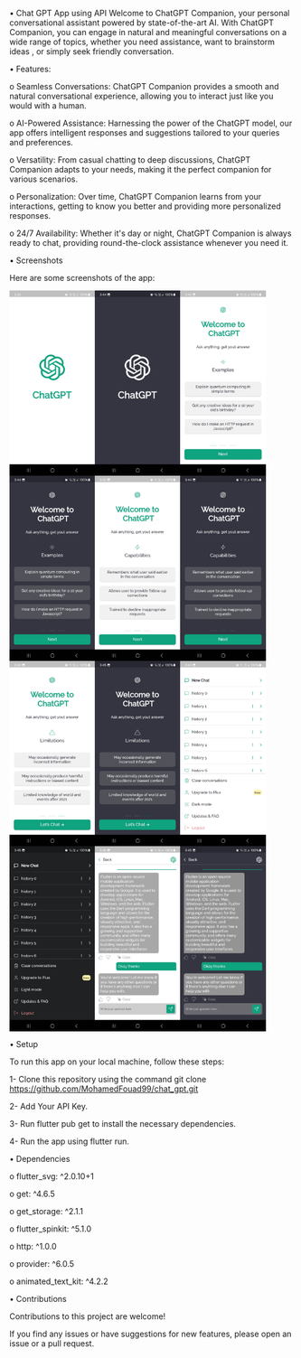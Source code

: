 •  Chat GPT App using API
Welcome to ChatGPT Companion, your personal conversational assistant powered by state-of-the-art AI. With ChatGPT Companion,
you can engage in natural and meaningful conversations on a wide range of topics, whether you need assistance, want to brainstorm ideas
, or simply seek friendly conversation.



• Features:


o  Seamless Conversations: ChatGPT Companion provides a smooth and natural conversational experience, allowing you to interact just like you would with a human.

o  AI-Powered Assistance: Harnessing the power of the ChatGPT model, our app offers intelligent responses and suggestions tailored to your queries and preferences.

o  Versatility: From casual chatting to deep discussions, ChatGPT Companion adapts to your needs, making it the perfect companion for various scenarios.

o  Personalization: Over time, ChatGPT Companion learns from your interactions, getting to know you better and providing more personalized responses.

o  24/7 Availability: Whether it's day or night, ChatGPT Companion is always ready to chat, providing round-the-clock assistance whenever you need it.



• Screenshots


Here are some screenshots of the app:




<div style="display: flex;">
    <img src="assets/images/r5.jpg" alt="Splash Screen" style="width: 30%;">
    <img src="assets/images/r7.jpg" alt="Splash Screen" style="width: 30%;">
    <img src="assets/images/r10.jpg" alt="Onboarding1 Screen" style="width: 30%;">
</div>
<div style="display: flex;">
    <img src="assets/images/r6.jpg" alt="Splash Screen" style="width: 30%;">
    <img src="assets/images/r4.jpg" alt="Onboarding2 Screen" style="width: 30%;">
    <img src="assets/images/r9.jpg" alt="Splash Screen" style="width: 30%;">
</div>
<div style="display: flex;">
    <img src="assets/images/r3.jpg" alt="Onboarding3 Screen" style="width: 30%;">
    <img src="assets/images/r11.jpg" alt="Splash Screen" style="width: 30%;">
    <img src="assets/images/r1.jpg" alt="Home Screen" style="width: 30%;">
</div>
<div style="display: flex;">
    <img src="assets/images/r8.jpg" alt="Splash Screen" style="width: 30%;">
    <img src="assets/images/r2.jpg" alt="Chat Screen" style="width: 30%;">
    <img src="assets/images/r12.jpg" alt="Splash Screen" style="width: 30%;">
</div>







• Setup


To run this app on your local machine, follow these steps:


1- Clone this repository using the command git clone https://github.com/MohamedFouad99/chat_gpt.git

2- Add Your API Key.

3- Run flutter pub get to install the necessary dependencies.

4- Run the app using flutter run.




• Dependencies



 o flutter_svg: ^2.0.10+1
 
 
 o get: ^4.6.5
 
 
 o get_storage: ^2.1.1
 
 
 o flutter_spinkit: ^5.1.0
 
 
 o http: ^1.0.0
 
 
 o provider: ^6.0.5
 
 
 o animated_text_kit: ^4.2.2
 


 
 

• Contributions


Contributions to this project are welcome! 

If you find any issues or have suggestions for new features, please open an issue or a pull request.
